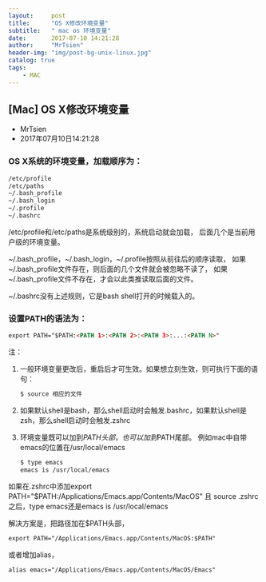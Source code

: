 ```yaml
---
layout:     post
title:      "OS X修改环境变量"
subtitle:   " mac os 环境变量"
date:       2017-07-10 14:21:28
author:     "MrTsien"
header-img: "img/post-bg-unix-linux.jpg"
catalog: true
tags:
    - MAC
---
```



## [Mac] OS X修改环境变量

+ MrTsien
+ 2017年07月10日14:21:28

### OS X系统的环境变量，加载顺序为：

```markdown
/etc/profile
/etc/paths 
~/.bash_profile 
~/.bash_login 
~/.profile 
~/.bashrc
```

/etc/profile和/etc/paths是系统级别的，系统启动就会加载，
后面几个是当前用户级的环境变量。

~/.bash_profile，~/.bash_login，~/.profile按照从前往后的顺序读取，
如果~/.bash_profile文件存在，则后面的几个文件就会被忽略不读了，
如果~/.bash_profile文件不存在，才会以此类推读取后面的文件。

~/.bashrc没有上述规则，它是bash shell打开的时候载入的。

### 设置PATH的语法为：

```markdown
export PATH="$PATH:<PATH 1>:<PATH 2>:<PATH 3>:...:<PATH N>"
```

注：

1. 一般环境变量更改后，重启后才可生效。如果想立刻生效，则可执行下面的语句：

    ```markdown
    $ source 相应的文件
    ```

2. 如果默认shell是bash，那么shell启动时会触发.bashrc，如果默认shell是zsh，那么shell启动时会触发.zshrc

3. 环境变量既可以加到$PATH头部，也可以加到$PATH尾部。
例如mac中自带emacs的位置在/usr/local/emacs

    ```markdown
    $ type emacs
    emacs is /usr/local/emacs
    ```

如果在.zshrc中添加export PATH="$PATH:/Applications/Emacs.app/Contents/MacOS"
且 source .zshrc之后，type emacs还是emacs is /usr/local/emacs

解决方案是，把路径加在$PATH头部，

```markdown
export PATH="/Applications/Emacs.app/Contents/MacOS:$PATH"
```

或者增加alias，

```markdown
alias emacs="/Applications/Emacs.app/Contents/MacOS/Emacs"
```